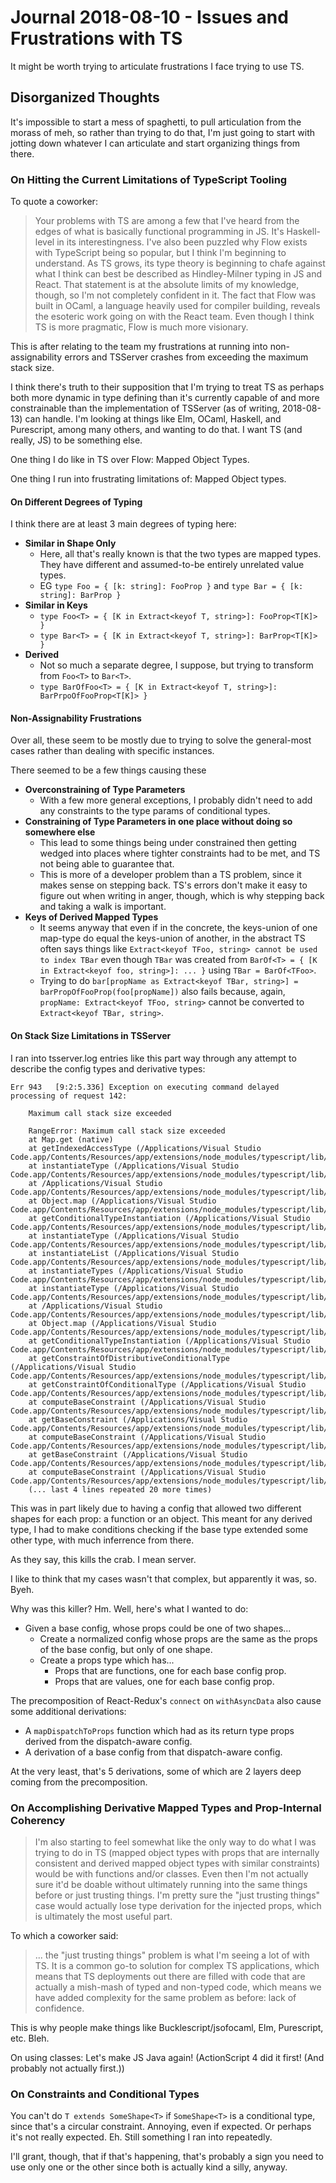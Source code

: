 Journal 2018-08-10 - Issues and Frustrations with TS
====================================================

It might be worth trying to articulate frustrations I face trying to use TS.



## Disorganized Thoughts

It's impossible to start a mess of spaghetti, to pull articulation from the morass of meh, so rather than trying to do that, I'm just going to start with jotting down whatever I can articulate and start organizing things from there.


### On Hitting the Current Limitations of TypeScript Tooling

To quote a coworker:

> Your problems with TS are among a few that I've heard from the edges of what is basically functional programming in JS. It's Haskell-level in its interestingness. I've also been puzzled why Flow exists with TypeScript being so popular, but I think I'm beginning to understand. As TS grows, its type theory is beginning to chafe against what I think can best be described as Hindley-Milner typing in JS and React. That statement is at the absolute limits of my knowledge, though, so I'm not completely confident in it. The fact that Flow was built in OCaml, a language heavily used for compiler building, reveals the esoteric work going on with the React team. Even though I think TS is more pragmatic, Flow is much more visionary.

This is after relating to the team my frustrations at running into non-assignability errors and TSServer crashes from exceeding the maximum stack size.

I think there's truth to their supposition that I'm trying to treat TS as perhaps both more dynamic in type defining than it's currently capable of and more constrainable than the implementation of TSServer (as of writing, 2018-08-13) can handle.  I'm looking at things like Elm, OCaml, Haskell, and Purescript, among many others, and wanting to do that.  I want TS (and really, JS) to be something else.

One thing I do like in TS over Flow: Mapped Object Types.

One thing I run into frustrating limitations of: Mapped Object types.

#### On Different Degrees of Typing

I think there are at least 3 main degrees of typing here:
- **Similar in Shape Only**
  - Here, all that's really known is that the two types are mapped types.  They have different and assumed-to-be entirely unrelated value types.
  - EG `type Foo = { [k: string]: FooProp }` and `type Bar = { [k: string]: BarProp }`
- **Similar in Keys**
  - `type Foo<T> = { [K in Extract<keyof T, string>]: FooProp<T[K]> }`
  - `type Bar<T> = { [K in Extract<keyof T, string>]: BarProp<T[K]> }`
- **Derived**
  - Not so much a separate degree, I suppose, but trying to transform from `Foo<T>` to `Bar<T>`.
  - `type BarOfFoo<T> = { [K in Extract<keyof T, string>]: BarPrpoOfFooProp<T[K]> }`

#### Non-Assignability Frustrations

Over all, these seem to be mostly due to trying to solve the general-most cases rather than dealing with specific instances.

There seemed to be a few things causing these
- **Overconstraining of Type Parameters**
  - With a few more general exceptions, I probably didn't need to add any constraints to the type params of conditional types.
- **Constraining of Type Parameters in one place without doing so somewhere else**
  - This lead to some things being under constrained then getting wedged into places where tighter constraints had to be met, and TS not being able to guarantee that.
  - This is more of a developer problem than a TS problem, since it makes sense on stepping back.  TS's errors don't make it easy to figure out when writing in anger, though, which is why stepping back and taking a walk is important.
- **Keys of Derived Mapped Types**
  - It seems anyway that even if in the concrete, the keys-union of one map-type do equal the keys-union of another, in the abstract TS often says things like `Extract<keyof TFoo, string> cannot be used to index TBar` even though `TBar` was created from `BarOf<T> = { [K in Extract<keyof foo, string>]: ... }` using `TBar = BarOf<TFoo>`.
  - Trying to do `bar[propName as Extract<keyof TBar, string>] = barPropOfFooProp(foo[propName])` also fails because, again, `propName: Extract<keyof TFoo, string>` cannot be converted to `Extract<keyof TBar, string>`.

#### On Stack Size Limitations in TSServer

I ran into tsserver.log entries like this part way through any attempt to describe the config types and derivative types:

```
Err 943   [9:2:5.336] Exception on executing command delayed processing of request 142:

    Maximum call stack size exceeded

    RangeError: Maximum call stack size exceeded
    at Map.get (native)
    at getIndexedAccessType (/Applications/Visual Studio Code.app/Contents/Resources/app/extensions/node_modules/typescript/lib/tsserver.js:29973:47)
    at instantiateType (/Applications/Visual Studio Code.app/Contents/Resources/app/extensions/node_modules/typescript/lib/tsserver.js:30764:28)
    at /Applications/Visual Studio Code.app/Contents/Resources/app/extensions/node_modules/typescript/lib/tsserver.js:30532:42
    at Object.map (/Applications/Visual Studio Code.app/Contents/Resources/app/extensions/node_modules/typescript/lib/tsserver.js:1745:29)
    at getConditionalTypeInstantiation (/Applications/Visual Studio Code.app/Contents/Resources/app/extensions/node_modules/typescript/lib/tsserver.js:30709:40)
    at instantiateType (/Applications/Visual Studio Code.app/Contents/Resources/app/extensions/node_modules/typescript/lib/tsserver.js:30767:28)
    at instantiateList (/Applications/Visual Studio Code.app/Contents/Resources/app/extensions/node_modules/typescript/lib/tsserver.js:30472:34)
    at instantiateTypes (/Applications/Visual Studio Code.app/Contents/Resources/app/extensions/node_modules/typescript/lib/tsserver.js:30486:20)
    at instantiateType (/Applications/Visual Studio Code.app/Contents/Resources/app/extensions/node_modules/typescript/lib/tsserver.js:30757:36)
    at /Applications/Visual Studio Code.app/Contents/Resources/app/extensions/node_modules/typescript/lib/tsserver.js:30532:42
    at Object.map (/Applications/Visual Studio Code.app/Contents/Resources/app/extensions/node_modules/typescript/lib/tsserver.js:1745:29)
    at getConditionalTypeInstantiation (/Applications/Visual Studio Code.app/Contents/Resources/app/extensions/node_modules/typescript/lib/tsserver.js:30709:40)
    at getConstraintOfDistributiveConditionalType (/Applications/Visual Studio Code.app/Contents/Resources/app/extensions/node_modules/typescript/lib/tsserver.js:28178:40)
    at getConstraintOfConditionalType (/Applications/Visual Studio Code.app/Contents/Resources/app/extensions/node_modules/typescript/lib/tsserver.js:28187:20)
    at computeBaseConstraint (/Applications/Visual Studio Code.app/Contents/Resources/app/extensions/node_modules/typescript/lib/tsserver.js:28294:38)
    at getBaseConstraint (/Applications/Visual Studio Code.app/Contents/Resources/app/extensions/node_modules/typescript/lib/tsserver.js:28256:30)
    at computeBaseConstraint (/Applications/Visual Studio Code.app/Contents/Resources/app/extensions/node_modules/typescript/lib/tsserver.js:28275:40)
    at getBaseConstraint (/Applications/Visual Studio Code.app/Contents/Resources/app/extensions/node_modules/typescript/lib/tsserver.js:28256:30)
    at computeBaseConstraint (/Applications/Visual Studio Code.app/Contents/Resources/app/extensions/node_modules/typescript/lib/tsserver.js:28295:42)
    (... last 4 lines repeated 20 more times)
```

This was in part likely due to having a config that allowed two different shapes for each prop: a function or an object.  This meant for any derived type, I had to make conditions checking if the base type extended some other type, with much inferrence from there.

As they say, this kills the crab.  I mean server.

I like to think that my cases wasn't that complex, but apparently it was, so.  Byeh.

Why was this killer?  Hm.  Well, here's what I wanted to do:
- Given a base config, whose props could be one of two shapes...
  - Create a normalized config whose props are the same as the props of the base config, but only of one shape.
  - Create a props type which has...
    - Props that are functions, one for each base config prop.
    - Props that are values, one for each base config prop.

The precomposition of React-Redux's `connect` on `withAsyncData` also cause some additional derivations:
- A `mapDispatchToProps` function which had as its return type props derived from the dispatch-aware config.
- A derivation of a base config from that dispatch-aware config.

At the very least, that's 5 derivations, some of which are 2 layers deep coming from the precomposition.


### On Accomplishing Derivative Mapped Types and Prop-Internal Coherency

> I'm also starting to feel somewhat like the only way to do what I was trying to do in TS (mapped object types with props that are internally consistent and derived mapped object types with similar constraints) would be with functions and/or classes.  Even then I'm not actually sure it'd be doable without ultimately running into the same things before or just trusting things.  I'm pretty sure the "just trusting things" case would actually lose type derivation for the injected props, which is ultimately the most useful part.

To which a coworker said:

> ... the "just trusting things" problem is what I'm seeing a lot of with TS. It is a common go-to solution for complex TS applications, which means that TS deployments out there are filled with code that are actually a mish-mash of typed and non-typed code, which means we have added complexity for the same problem as before: lack of confidence.

This is why people make things like Bucklescript/jsofocaml, Elm, Purescript, etc.  Bleh.

On using classes: Let's make JS Java again!  (ActionScript 4 did it first!  (And probably not actually first.))


### On Constraints and Conditional Types

You can't do `T extends SomeShape<T>` if `SomeShape<T>` is a conditional type, since that's a circular constraint.  Annoying, even if expected.  Or perhaps it's not really expected.  Eh.  Still something I ran into repeatedly.

I'll grant, though, that if that's happening, that's probably a sign you need to use only one or the other since both is actually kind a silly, anyway.
